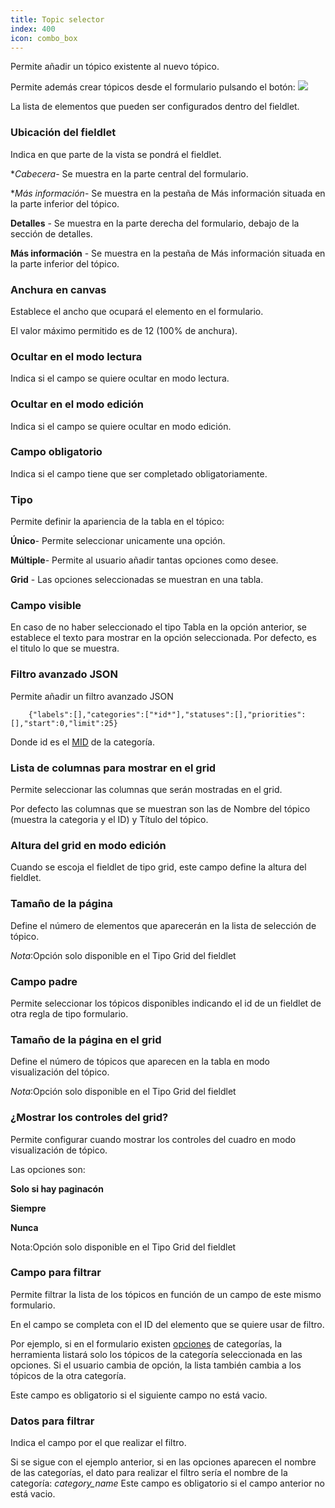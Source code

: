 ```yaml
---
title: Topic selector
index: 400
icon: combo_box
---
```


Permite añadir un tópico existente al nuevo tópico.

Permite además crear tópicos desde el formulario pulsando el botón: <img src="/static/images/icons/add.gif" />

La lista de elementos que pueden ser configurados dentro del fieldlet.


### Ubicación del fieldlet
Indica en que parte de la vista se pondrá el fieldlet.

**Cabecera*- Se muestra en la parte central del formulario.

**Más información*- Se muestra en la pestaña de Más información situada en la parte inferior del tópico.

**Detalles** - Se muestra en la parte derecha del formulario, debajo de la sección de detalles.

**Más información** - Se muestra en la pestaña de Más información situada en la parte inferior del tópico.

### Anchura en canvas

Establece el ancho que ocupará el elemento en el formulario.

El valor máximo permitido es de 12 (100% de anchura).


### Ocultar en el modo lectura

Indica si el campo se quiere ocultar en modo lectura.


### Ocultar en el modo edición

Indica si el campo se quiere ocultar en modo edición.


### Campo obligatorio

Indica si el campo tiene que ser completado obligatoriamente.


### Tipo

Permite definir la apariencia de la tabla en el tópico:

**Único**- Permite seleccionar unicamente una opción.

**Múltiple**- Permite al usuario añadir tantas opciones como desee.

**Grid** - Las opciones seleccionadas se muestran en una tabla.

### Campo visible

En caso de no haber seleccionado el tipo Tabla en la opción anterior, se establece el texto para mostrar en la opción seleccionada.
Por defecto, es el titulo lo que se muestra.


### Filtro avanzado JSON

Permite añadir un filtro avanzado JSON


        {"labels":[],"categories":["*id*"],"statuses":[],"priorities":[],"start":0,"limit":25}


Donde id es el [MID](Conceptos/mid) de la categoría.



### Lista de columnas para mostrar en el grid

Permite seleccionar las columnas que serán mostradas en el grid.

Por defecto las columnas que se muestran son las de Nombre del tópico (muestra la categoria y el ID) y Título del tópico.

### Altura del grid en modo edición

Cuando se escoja el fieldlet de tipo grid, este campo define la altura del fieldlet.


### Tamaño de la página

Define el número de elementos que aparecerán en la lista de selección de tópico.

*Nota*:Opción solo disponible en el Tipo Grid del fieldlet


### Campo padre

Permite seleccionar los tópicos disponibles indicando el id de un fieldlet de otra regla de tipo formulario.


### Tamaño de la página en el grid

Define el número de tópicos que aparecen en la tabla en modo visualización del tópico.

*Nota*:Opción solo disponible en el Tipo Grid del fieldlet


### ¿Mostrar los controles del grid?

Permite configurar cuando mostrar los controles del cuadro en modo visualización de tópico.

Las opciones son:

**Solo si hay paginacón**

**Siempre**

**Nunca**

Nota:Opción solo disponible en el Tipo Grid del fieldlet

### Campo para filtrar
Permite filtrar la lista de los tópicos en función de un campo de este mismo formulario.
 
En el campo se completa con el ID del elemento que se quiere usar de filtro.
 
Por ejemplo, si en el formulario existen [opciones](Reglas/Paleta/Fieldlets/Pills) de categorías, la herramienta listará solo los tópicos de la categoría seleccionada en las opciones. Si el usuario cambia de opción, la lista también cambia a los tópicos de la otra categoría.
 
Este campo es obligatorio si el siguiente campo no está vacio.

### Datos para filtrar

Indica el campo por el que realizar el filtro.

Si se sigue con el ejemplo anterior, si en las opciones aparecen el nombre de las categorías, el dato para realizar el filtro sería el nombre de la categoría: *category_name* Este campo es obligatorio si el campo anterior no está vacio.
